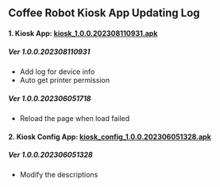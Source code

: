 ## Coffee Robot Kiosk App Updating Log

#### 1. Kiosk App: [kiosk_1.0.0.202308110931.apk](https://raw.githubusercontent.com/HestiaTeam/Docs/main/Kiosk/Files/1.0.0.202308110931.apk)

##### Ver 1.0.0.202308110931
- Add log for device info
- Auto get printer permission

##### Ver 1.0.0.202306051718
- Reload the page when load failed

#### 2. Kiosk Config App: [kiosk_config_1.0.0.202306051328.apk](https://raw.githubusercontent.com/HestiaTeam/Docs/main/Kiosk/Files/config_1.0.0.202306051328.apk)

##### Ver 1.0.0.202306051328
- Modify the descriptions
